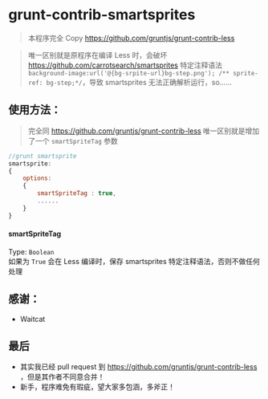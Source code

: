 grunt-contrib-smartsprites
=========================


> 本程序完全 Copy https://github.com/gruntjs/grunt-contrib-less

> 唯一区别就是原程序在编译 Less 时，会破坏 https://github.com/carrotsearch/smartsprites 特定注释语法 `background-image:url('@{bg-srpite-url}bg-step.png'); /** sprite-ref: bg-step;*/`，导致 smartsprites 无法正确解析运行，so......


## 使用方法：
> 完全同 https://github.com/gruntjs/grunt-contrib-less
> 唯一区别就是增加了一个 `smartSpriteTag` 参数
```js
//grunt smartsprite
smartsprite: 
{
    options: 
    {
        smartSpriteTag : true,
        ......
    }
}
```

#### smartSpriteTag
Type: `Boolean`  
如果为 `True` 会在 Less 编译时，保存 smartsprites 特定注释语法，否则不做任何处理  



## 感谢：
* Waitcat


## 最后
* 其实我已经 pull request 到 https://github.com/gruntjs/grunt-contrib-less ，但是其作者不同意合并！
* 新手，程序难免有瑕疵，望大家多包涵，多斧正！


 
















